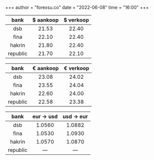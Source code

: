 +++
author = "forexsu.co"
date = "2022-06-08"
time = "16:00"
+++

bank|$ aankoop|$ verkoop
:-----:|:-----:|:-----:
dsb  |21.53|22.40
fina  |22.10|22.40
hakrin  |21.80|22.40
republic  |21.70|22.10

bank|€ aankoop|€ verkoop
:-----:|:-----:|:-----:
dsb  |23.08|24.02
fina  |23.55|24.04
hakrin  |22.60|24.00
republic  |22.58|23.38

bank|eur → usd|usd → eur
:-----:|:-----:|:-----:
dsb  |1.0560|1.0882
fina  |1.0530|1.0930
hakrin  |1.0570|1.0870
republic  |—|—
